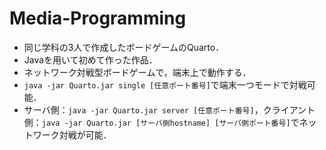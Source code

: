 # Media-Programming
- 同じ学科の3人で作成したボードゲームのQuarto．
- Javaを用いて初めて作った作品．
- ネットワーク対戦型ボードゲームで，端末上で動作する．
- `java -jar Quarto.jar single [任意ポート番号]`で端末一つモードで対戦可能．
- サーバ側：`java -jar Quarto.jar server [任意ポート番号]`，クライアント側：`java -jar Quarto.jar [サーバ側hostname] [サーバ側ポート番号]`でネットワーク対戦が可能．

